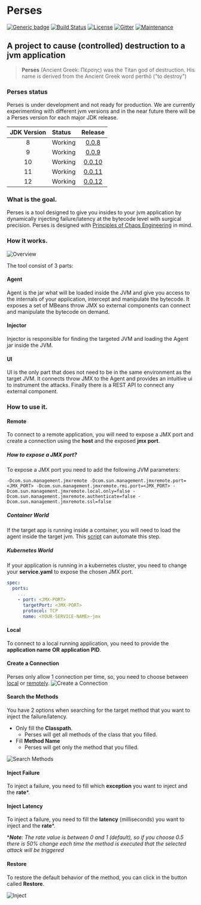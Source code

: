 # Perses
[![Generic badge](https://img.shields.io/badge/Hackathon2019CPH-WINNER-<COLOR>.svg)](https://tradeshift.com/)
[![Build Status](https://travis-ci.org/nicolasmanic/perses.svg?branch=master)](https://travis-ci.org/nicolasmanic/perses)
[![License](https://img.shields.io/pypi/l/ansicolortags.svg)](https://github.com/nicolasmanic/perses/blob/master/LICENSE)
[![Gitter](https://badges.gitter.im/perses-app/community.svg)](https://gitter.im/perses-app/community?utm_source=badge&utm_medium=badge&utm_campaign=pr-badge)
[![Maintenance](https://img.shields.io/badge/Maintained%3F-yes-green.svg)](https://github.com/nicolasmanic/perses/graphs/commit-activity)


## A project to cause (controlled) destruction to a jvm application 

> **Perses** (Ancient Greek: Πέρσης) was the Titan god of destruction. His name is derived from the Ancient Greek word perthō ("to destroy")


### Perses status

Perses is under development and not ready for production. We are currently experimenting with different jvm versions and in the near future 
there will be a Perses version for each major JDK release.  

| JDK Version | Status | Release |
| :---: | :--- | :---: |
| 8  | Working  | [0.0.8](https://github.com/nicolasmanic/perses/releases/tag/0.0.8) |
| 9  | Working  | [0.0.9](https://github.com/nicolasmanic/perses/releases/tag/0.0.9) |
| 10  | Working  | [0.0.10](https://github.com/nicolasmanic/perses/releases/tag/0.0.10) |  
| 11 | Working  | [0.0.11](https://github.com/nicolasmanic/perses/releases/tag/0.0.11) |
| 12 | Working  | [0.0.12](https://github.com/nicolasmanic/perses/releases/tag/0.0.12) |


### What is the goal.

Perses is a tool designed to give you insides to your jvm application by dynamically injecting failure/latency at the bytecode level
with surgical precision. Perses is designed with [Principles of Chaos Engineering][PoC] in mind.

[PoC]: http://principlesofchaos.org/

### How it works.

![Overview](https://i.imgur.com/H5uTjD2.png)

The tool consist of 3 parts:

#### Agent

Agent is the jar what will be loaded inside the JVM and give you access to the internals of your application, intercept and 
manipulate the bytecode. It exposes a set of MBeans throw JMX so external components can connect and manipulate the bytecode 
on demand.

#### Injector

Injector is responsible for finding the targeted JVM and loading the Agent jar inside the JVM.

#### UI

UI is the only part that does not need to be in the same environment as the target JVM. It connects throw JMX to the Agent
and provides an intuitive ui to instrument the attacks. Finally there is a REST API to connect any external component.

### How to use it.

#### Remote
To connect to a remote application, you will need to expose a JMX port and create a connection using the **host** and the exposed **jmx port**.
##### How to expose a JMX port?
To expose a JMX port you need to add the following JVM parameters:
```properties
-Dcom.sun.management.jmxremote -Dcom.sun.management.jmxremote.port=<JMX_PORT> -Dcom.sun.management.jmxremote.rmi.port=<JMX_PORT> -Dcom.sun.management.jmxremote.local.only=false -Dcom.sun.management.jmxremote.authenticate=false -Dcom.sun.management.jmxremote.ssl=false
```

##### Container World
If the target app is running inside a container, you will need to load the agent inside the target jvm. This [script](https://github.com/nicolasmanic/perses/blob/master/install_perses.sh) can  automate this step.

##### Kubernetes World
If your application is running in a kubernetes cluster, you need to change your **service.yaml** to expose the chosen JMX port.
```yaml
spec:
  ports:
    ...
    - port: <JMX-PORT>
      targetPort: <JMX-PORT>
      protocol: TCP
      name: <YOUR-SERVICE-NAME>-jmx
``` 

#### Local
To connect to a local running application, you need to provide the **application name** **OR** **application PID**.

#### Create a Connection
Perses only allow 1 connection per time, so, you need to choose between [local](#local) or [remotely](#remote).
![Create a Connection](https://i.ibb.co/zV3b2mZ/image-2.png)

#### Search the Methods
You have 2 options when searching for the target method that you want to inject the failure/latency.

- Only fill the **Classpath**.
  - Perses will get all methods of the class that you filled.
- Fill **Method Name**
  - Perses will get only the method that you filled.
  
![Search Methods](https://i.ibb.co/vcrqj84/image-3.png)

#### Inject Failure
To inject a failure, you need to fill which **exception** you want to inject and the **rate***.

#### Inject Latency
To inject a failure, you need to fill the **latency** (milliseconds) you want to inject and the **rate***.

****Note**: The rate value is between 0 and 1 (default), so if you choose 0.5 there is 50% change each time the method is executed
that the selected attack will be triggered*

#### Restore
To restore the default behavior of the method, you can click in the button called **Restore**.

![Inject](https://i.ibb.co/wwTJn7P/image-5.png)

